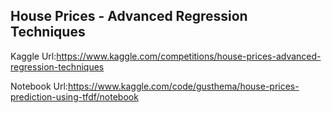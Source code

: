 ## House Prices - Advanced Regression Techniques

Kaggle Url:https://www.kaggle.com/competitions/house-prices-advanced-regression-techniques

Notebook Url:https://www.kaggle.com/code/gusthema/house-prices-prediction-using-tfdf/notebook
